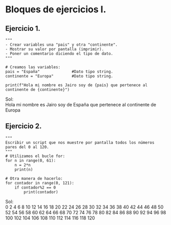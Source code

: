 # Bloques de ejercicios I.

## Ejercicio 1. 
```Python{
"""
- Crear variables una "pais" y otra "continente".
- Mostrar su valor por pantalla (imprimir).
- Poner un comentario diciendo el tipo de dato.
"""

# Creamos las variables:
pais = "España"              #Dato tipo string.
continente = "Europa"        #Dato tipo string.

print(f"Hola mi nombre es Jairo soy de {pais} que pertenece al continente de {continente}")
```
Sol:  
Hola mi nombre es Jairo soy de España que pertenece al continente de Europa  

## Ejercicio 2.
```Python{
"""
Escribir un script que nos muestre por pantalla todos los números pares del 0 al 120. 
"""
# Utilizamos el bucle for:
for n in range(0, 61):
    n = 2*n
    print(n)

# Otra manera de hacerlo:
for contador in range(0, 121):
    if contador%2 == 0
        print(contador)

```
Sol:  
0 2 4 6 8 10 12 14 16 18 20 22 24 26 28 30 32 34 36 38 40 42 44 46 48 50 52 54 56 58 60 62 64 66 68 70 72 74 76 78 80 82 84 86 88 90 92 94 96 98 100 102 104 106 108 110 112 114 116 118 120

